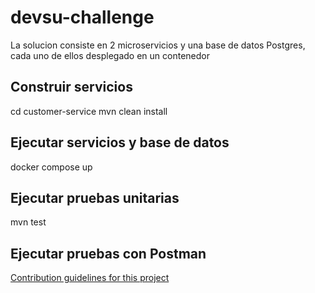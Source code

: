 # devsu-challenge
La solucion consiste en 2 microservicios y una base de datos Postgres, cada uno de ellos desplegado en un contenedor
## Construir servicios
cd customer-service
mvn clean install
## Ejecutar servicios y base de datos
docker compose up
## Ejecutar pruebas unitarias
mvn test
## Ejecutar pruebas con Postman
[Contribution guidelines for this project](CONTRIBUTING.md)



